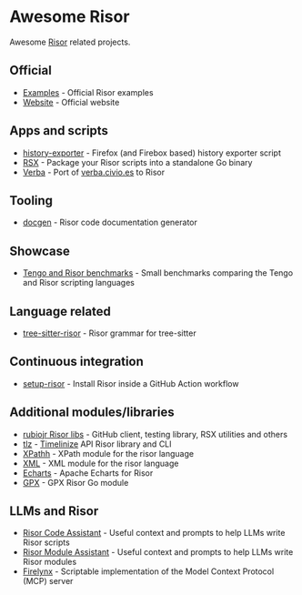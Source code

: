 # Awesome Risor 

Awesome [Risor](https://risor.io) related projects.

## Official

* [Examples](https://github.com/risor-io/risor/tree/main/examples) - Official Risor examples
* [Website](https://risor.io) - Official website

## Apps and scripts

* [history-exporter](https://github.com/rubiojr/history-exporter) - Firefox (and Firebox based) history exporter script 
* [RSX](https://github.com/rubiojr/rsx) - Package your Risor scripts into a standalone Go binary
* [Verba](https://github.com/rubiojr/verba-go) - Port of [verba.civio.es](https://verba.civio.es) to Risor

## Tooling

* [docgen](https://github.com/rubiojr/risor-docgen) - Risor code documentation generator

## Showcase

* [Tengo and Risor benchmarks](https://github.com/mna/bench_go_scripting) -  Small benchmarks comparing the Tengo and Risor scripting languages 

## Language related

* [tree-sitter-risor](https://github.com/applejag/tree-sitter-risor) - Risor grammar for tree-sitter

## Continuous integration

* [setup-risor](https://github.com/applejag/setup-risor) - Install Risor inside a GitHub Action workflow

## Additional modules/libraries

* [rubiojr Risor libs](https://github.com/rubiojr/risor-libs) - GitHub client, testing library, RSX utilities and others
* [tlz](https://github.com/rubiojr/tlz) - [Timelinize](https://timelinize.com) API Risor library and CLI
* [XPathh](https://github.com/speedata/risorxpath) -  XPath module for the risor language
* [XML](https://github.com/speedata/risorxml) - XML module for the risor language 
* [Echarts](https://github.com/rubiojr/echarts-risor) - Apache Echarts for Risor
* [GPX](https://github.com/rubiojr/gpx-risor) - GPX Risor Go module 

## LLMs and Risor

* [Risor Code Assistant](https://github.com/rubiojr/rca) - Useful context and prompts to help LLMs write Risor scripts
* [Risor Module Assistant](https://github.com/rubiojr/rma) - Useful context and prompts to help LLMs write Risor modules
* [Firelynx](https://github.com/atlanticdynamic/firelynx) - Scriptable implementation of the Model Context Protocol (MCP) server
